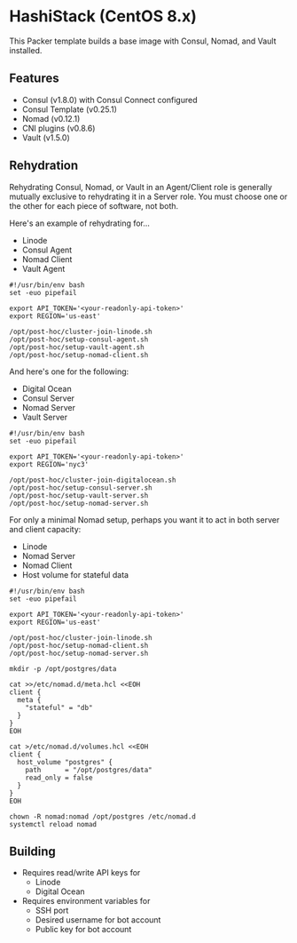 # HashiStack (CentOS 8.x)

This Packer template builds a base image with Consul, Nomad, and Vault installed.

## Features

- Consul (v1.8.0) with Consul Connect configured
- Consul Template (v0.25.1)
- Nomad (v0.12.1)
- CNI plugins (v0.8.6)
- Vault (v1.5.0)

## Rehydration

Rehydrating Consul, Nomad, or Vault in an Agent/Client role is generally mutually exclusive to rehydrating it in a Server role. You must choose one or the other for each piece of software, not both.

Here's an example of rehydrating for...

- Linode
- Consul Agent
- Nomad Client
- Vault Agent

```
#!/usr/bin/env bash
set -euo pipefail

export API_TOKEN='<your-readonly-api-token>'
export REGION='us-east'

/opt/post-hoc/cluster-join-linode.sh
/opt/post-hoc/setup-consul-agent.sh
/opt/post-hoc/setup-vault-agent.sh
/opt/post-hoc/setup-nomad-client.sh
```

And here's one for the following:

- Digital Ocean
- Consul Server
- Nomad Server
- Vault Server

```
#!/usr/bin/env bash
set -euo pipefail

export API_TOKEN='<your-readonly-api-token>'
export REGION='nyc3'

/opt/post-hoc/cluster-join-digitalocean.sh
/opt/post-hoc/setup-consul-server.sh
/opt/post-hoc/setup-vault-server.sh
/opt/post-hoc/setup-nomad-server.sh
```

For only a minimal Nomad setup, perhaps you want it to act in both server and client capacity:

- Linode
- Nomad Server
- Nomad Client
- Host volume for stateful data

```
#!/usr/bin/env bash
set -euo pipefail

export API_TOKEN='<your-readonly-api-token>'
export REGION='us-east'

/opt/post-hoc/cluster-join-linode.sh
/opt/post-hoc/setup-nomad-client.sh
/opt/post-hoc/setup-nomad-server.sh

mkdir -p /opt/postgres/data

cat >>/etc/nomad.d/meta.hcl <<EOH
client {
  meta {
    "stateful" = "db"
  }
}
EOH

cat >/etc/nomad.d/volumes.hcl <<EOH
client {
  host_volume "postgres" {
    path      = "/opt/postgres/data"
    read_only = false
  }
}
EOH

chown -R nomad:nomad /opt/postgres /etc/nomad.d
systemctl reload nomad
```

## Building

- Requires read/write API keys for
  - Linode
  - Digital Ocean
- Requires environment variables for
  - SSH port
  - Desired username for bot account
  - Public key for bot account

